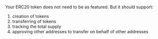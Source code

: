Your ERC20 token does not need to be as featured. But it should support:
1. creation of tokens
1. transferring of tokens
1. tracking the total supply
1. approving other addresses to transfer on behalf of other addresses